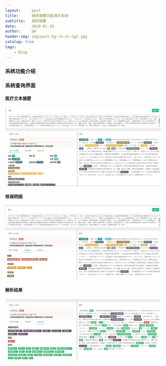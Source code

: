 ```yaml
---
layout:     post
title:      病历摘要功能演示系统
subtitle:   病历摘要
date:       2020-01-19
author:     DA
header-img: img/post-bg-re-vs-ng2.jpg
catalog: true
tags:
    - Blog
---
```


### 系统功能介绍

### 系统查询界面

#### 医疗文本摘要
![医疗文本摘要](/img/病历结构化-健康险版本-文本摘要v1.0.jpg)

#### 核保明细
![核保明细](/img/病历结构化-健康险版本-核保明细v1.0.jpg)

#### 解析结果
![解析结果](/img/病历结构化-健康险版本-解析结果v1.0.jpg)

